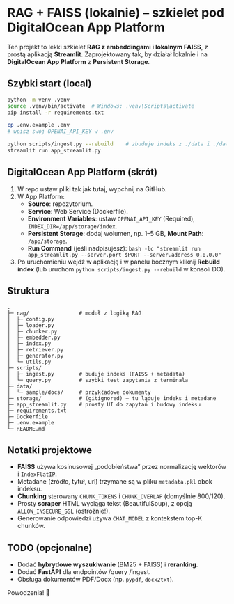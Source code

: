 
# RAG + FAISS (lokalnie) – szkielet pod DigitalOcean App Platform

Ten projekt to lekki szkielet **RAG z embeddingami i lokalnym FAISS**, z prostą aplikacją **Streamlit**.
Zaprojektowany tak, by działał lokalnie i na **DigitalOcean App Platform** z **Persistent Storage**.

## Szybki start (local)

```bash
python -m venv .venv
source .venv/bin/activate  # Windows: .venv\Scripts\activate
pip install -r requirements.txt

cp .env.example .env
# wpisz swój OPENAI_API_KEY w .env

python scripts/ingest.py --rebuild    # zbuduje indeks z ./data i ./data/urls.txt (jeśli istnieje)
streamlit run app_streamlit.py
```

## DigitalOcean App Platform (skrót)

1. W repo ustaw pliki tak jak tutaj, wypchnij na GitHub.
2. W App Platform:
   - **Source**: repozytorium.
   - **Service**: Web Service (Dockerfile).
   - **Environment Variables**: ustaw `OPENAI_API_KEY` (Required), `INDEX_DIR=/app/storage/index`.
   - **Persistent Storage**: dodaj wolumen, np. 1–5 GB, **Mount Path**: `/app/storage`.
   - **Run Command** (jeśli nadpisujesz): `bash -lc "streamlit run app_streamlit.py --server.port $PORT --server.address 0.0.0.0"`
3. Po uruchomieniu wejdź w aplikację i w panelu bocznym kliknij **Rebuild index** (lub uruchom `python scripts/ingest.py --rebuild` w konsoli DO).

## Struktura

```
.
├─ rag/                # moduł z logiką RAG
│  ├─ config.py
│  ├─ loader.py
│  ├─ chunker.py
│  ├─ embedder.py
│  ├─ index.py
│  ├─ retriever.py
│  ├─ generator.py
│  └─ utils.py
├─ scripts/
│  ├─ ingest.py        # buduje indeks (FAISS + metadata)
│  └─ query.py         # szybki test zapytania z terminala
├─ data/
│  └─ sample/docs/     # przykładowe dokumenty
├─ storage/            # (gitignored) – tu ląduje indeks i metadane
├─ app_streamlit.py    # prosty UI do zapytań i budowy indeksu
├─ requirements.txt
├─ Dockerfile
├─ .env.example
└─ README.md
```

## Notatki projektowe

- **FAISS** używa kosinusowej „podobieństwa” przez normalizację wektorów i `IndexFlatIP`.
- Metadane (źródło, tytuł, url) trzymane są w pliku `metadata.pkl` obok indeksu.
- **Chunking** sterowany `CHUNK_TOKENS` i `CHUNK_OVERLAP` (domyślnie 800/120).
- Prosty **scraper** HTML wyciąga tekst (BeautifulSoup), z opcją `ALLOW_INSECURE_SSL` (ostrożnie!).
- Generowanie odpowiedzi używa `CHAT_MODEL` z kontekstem top-K chunków.

## TODO (opcjonalne)

- Dodać **hybrydowe wyszukiwanie** (BM25 + FAISS) i **reranking**.
- Dodać **FastAPI** dla endpointów /query /ingest.
- Obsługa dokumentów PDF/Docx (np. `pypdf`, `docx2txt`).

Powodzenia! 🚀
